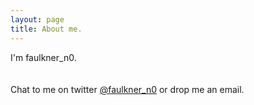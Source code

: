 ```yaml
---
layout: page
title: About me. 
---
```


I'm faulkner_n0.<br>
<br><br>
Chat to me on twitter [@faulkner_n0](https://twitter.com/faulkner_n0) or drop me an email.
